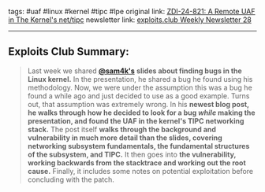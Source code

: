 tags: #uaf #linux #kernel #tipc #lpe
original link: [ZDI-24-821: A Remote UAF in The Kernel's net/tipc](https://sam4k.com/zdi-24-821-a-remote-use-after-free-in-the-kernels-net-tipc/?ref=blog.exploits.club)
newsletter link: [exploits.club Weekly Newsletter 28](https://blog.exploits.club/exploits-club-weekly-newsletter-28/)  

---
## Exploits Club Summary:
> Last week we shared [**@sam4k's**](https://twitter.com/sam4k1?ref=blog.exploits.club) **slides about finding bugs in the Linux kernel.** In the presentation, he shared a bug he found using his methodology. Now, we were under the assumption this was a bug he found a while ago and just decided to use as a good example. Turns out, that assumption was extremely wrong. In his **newest blog post, he walks through how he decided to look for a bug _while_ making the presentation, and found the UAF in the kernel's TIPC networking stack.** The post itself **walks through the background and vulnerability in much more detail than the slides, covering networking subsystem fundamentals, the fundamental structures of the subsystem, and TIPC.** It then goes into **the vulnerability, working backwards from the stacktrace and working out the root cause.** Finally, it includes some notes on potential exploitation before concluding with the patch. 